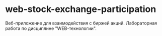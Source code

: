 # web-stock-exchange-participation

Веб-приложение для взаимодействия с биржей акций. Лабораторная работа по дисциплине "WEB-технологии".
